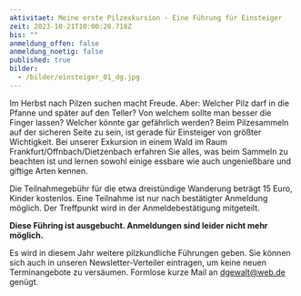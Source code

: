 ```yaml
---
aktivitaet: Meine erste Pilzexkursion - Eine Führung für Einsteiger
zeit: 2023-10-21T10:00:28.718Z
bis: ""
anmeldung_offen: false
anmeldung_noetig: false
published: true
bilder:
  - /bilder/einsteiger_01_dg.jpg
---
```

Im Herbst nach Pilzen suchen macht Freude. Aber: Welcher Pilz darf in die Pfanne und später auf den Teller? Von welchem sollte man besser die Finger lassen? Welcher könnte gar gefährlich werden? Beim Pilzesammeln auf der sicheren Seite zu sein, ist gerade für Einsteiger von größter Wichtigkeit. Bei unserer Exkursion in einem Wald im Raum Frankfurt/Offnbach/Dietzenbach erfahren Sie alles, was beim Sammeln zu beachten ist und lernen sowohl einige essbare wie auch ungenießbare und giftige Arten kennen.

Die Teilnahmegebühr für die etwa dreistündige Wanderung beträgt 15 Euro, Kinder kostenlos. Eine Teilnahme ist nur nach bestätigter Anmeldung möglich. Der Treffpunkt wird in der Anmeldebestätigung mitgeteilt.

**Diese Führing ist ausgebucht. Anmeldungen sind leider nicht mehr möglich.**

Es wird in diesem Jahr weitere pilzkundliche Führungen geben. Sie können sich auch in unseren Newsletter-Verteiler eintragen, um keine neuen Terminangebote zu versäumen. Formlose kurze Mail an dgewalt@web.de genügt.